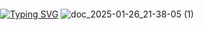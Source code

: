 [![Typing SVG](https://readme-typing-svg.herokuapp.com?font=Noto+Sans+Japanese&weight=500&size=40&duration=6000&pause=3000&color=660000&background=FF151500&width=800&height=90&lines=Yandex+%E3%81%A7%E3%82%A4%E3%83%B3%E3%82%BF%E3%83%BC%E3%83%B3%E3%81%AB%E3%81%AA%E3%82%8A%E3%81%9F%E3%81%84%E3%81%A0%E3%81%91%E3%81%A7%E3%81%99)](https://git.io/typing-svg)
![doc_2025-01-26_21-38-05 (1)](https://github.com/user-attachments/assets/4a63dcd5-8a21-46bd-ba22-9f48166ef1a5)

<!DOCTYPE html>
<html lang="en">
<head>
    <meta charset="UTF-8">
    <meta name="viewport" content="width=device-width, initial-scale=1.0">
    <title>Background Image</title>
    <style>
        body {
            margin: 0;
            padding: 0;
            background-image: url('d0b4cb9cf51d43af74ec134dd39dad7e.jpg');
            background-size: cover;
            background-repeat: no-repeat;
            background-position: center;
            height: 100vh;
        }
    </style>
</head>
<body>
</body>
</html>
